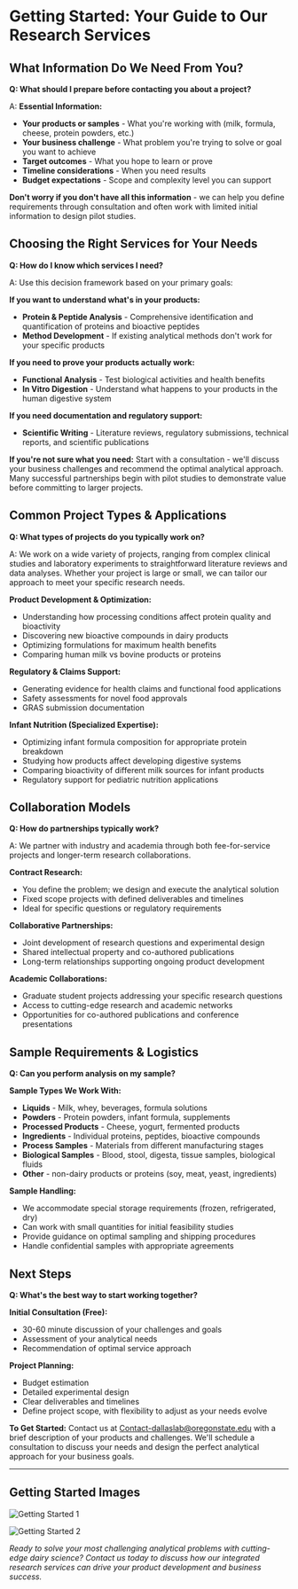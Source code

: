 # Getting Started: Your Guide to Our Research Services

## What Information Do We Need From You?

**Q: What should I prepare before contacting you about a project?**

A: **Essential Information:**
- **Your products or samples** - What you're working with (milk, formula, cheese, protein powders, etc.)
- **Your business challenge** - What problem you're trying to solve or goal you want to achieve
- **Target outcomes** - What you hope to learn or prove
- **Timeline considerations** - When you need results
- **Budget expectations** - Scope and complexity level you can support


**Don't worry if you don't have all this information** - we can help you define requirements through consultation and often work with limited initial information to design pilot studies.

## Choosing the Right Services for Your Needs

**Q: How do I know which services I need?**

A: Use this decision framework based on your primary goals:

**If you want to understand what's in your products:**
- **Protein & Peptide Analysis** - Comprehensive identification and quantification of proteins and bioactive peptides
- **Method Development** - If existing analytical methods don't work for your specific products

**If you need to prove your products actually work:**
- **Functional Analysis** - Test biological activities and health benefits
- **In Vitro Digestion** - Understand what happens to your products in the human digestive system

**If you need documentation and regulatory support:**
- **Scientific Writing** - Literature reviews, regulatory submissions, technical reports, and scientific publications

**If you're not sure what you need:**
Start with a consultation - we'll discuss your business challenges and recommend the optimal analytical approach. Many successful partnerships begin with pilot studies to demonstrate value before committing to larger projects.

## Common Project Types & Applications

**Q: What types of projects do you typically work on?**

A: We work on a wide variety of projects, ranging from complex clinical studies and laboratory experiments to straightforward literature reviews and data analyses. Whether your project is large or small, we can tailor our approach to meet your specific research needs.

**Product Development & Optimization:**
- Understanding how processing conditions affect protein quality and bioactivity
- Discovering new bioactive compounds in dairy products
- Optimizing formulations for maximum health benefits
- Comparing human milk vs bovine products or proteins

**Regulatory & Claims Support:**
- Generating evidence for health claims and functional food applications
- Safety assessments for novel food approvals
- GRAS submission documentation

**Infant Nutrition (Specialized Expertise):**
- Optimizing infant formula composition for appropriate protein breakdown
- Studying how products affect developing digestive systems
- Comparing bioactivity of different milk sources for infant products
- Regulatory support for pediatric nutrition applications

## Collaboration Models

**Q: How do partnerships typically work?**

A: We partner with industry and academia through both fee-for-service projects and longer-term research collaborations.

**Contract Research:**
- You define the problem; we design and execute the analytical solution
- Fixed scope projects with defined deliverables and timelines
- Ideal for specific questions or regulatory requirements

**Collaborative Partnerships:**
- Joint development of research questions and experimental design
- Shared intellectual property and co-authored publications
- Long-term relationships supporting ongoing product development

**Academic Collaborations:**
- Graduate student projects addressing your specific research questions
- Access to cutting-edge research and academic networks
- Opportunities for co-authored publications and conference presentations

## Sample Requirements & Logistics

**Q: Can you perform analysis on my sample?**

**Sample Types We Work With:**
- **Liquids** - Milk, whey, beverages, formula solutions 
- **Powders** - Protein powders, infant formula, supplements 
- **Processed Products** - Cheese, yogurt, fermented products
- **Ingredients** - Individual proteins, peptides, bioactive compounds
- **Process Samples** - Materials from different manufacturing stages
- **Biological Samples** - Blood, stool, digesta, tissue samples, biological fluids
- **Other** - non-dairy products or proteins (soy, meat, yeast, ingredients)

**Sample Handling:**
- We accommodate special storage requirements (frozen, refrigerated, dry)
- Can work with small quantities for initial feasibility studies
- Provide guidance on optimal sampling and shipping procedures
- Handle confidential samples with appropriate agreements


## Next Steps

**Q: What's the best way to start working together?**

**Initial Consultation (Free):**
- 30-60 minute discussion of your challenges and goals
- Assessment of your analytical needs
- Recommendation of optimal service approach

**Project Planning:**
- Budget estimation
- Detailed experimental design
- Clear deliverables and timelines
- Define project scope, with flexibility to adjust as your needs evolve


**To Get Started:**
Contact us at Contact-dallaslab@oregonstate.edu with a brief description of your products and challenges. We'll schedule a consultation to discuss your needs and design the perfect analytical approach for your business goals.

---

## Getting Started Images

![Getting Started 1](getting_started_services.png)

![Getting Started 2](getting_started_services2.png)

*Ready to solve your most challenging analytical problems with cutting-edge dairy science? Contact us today to discuss how our integrated research services can drive your product development and business success.*